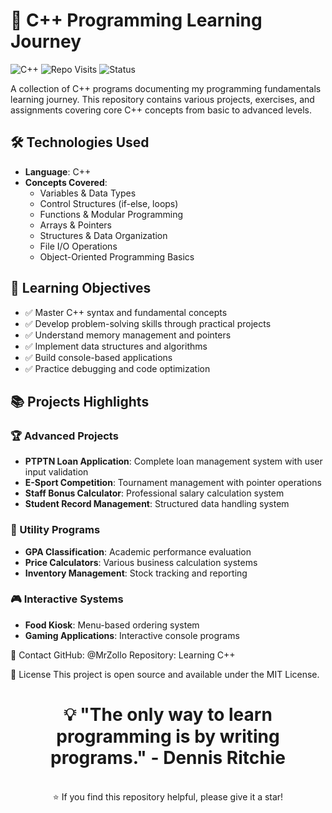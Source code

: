 # 🚀 C++ Programming Learning Journey

![C++](https://img.shields.io/badge/C++-Learning-blue?logo=c%2B%2B&logoColor=white)
![Repo Visits](https://komarev.com/ghpvc/?username=MrZollo&repo=Learning-C-&label=REPO%20VISITS&color=blueviolet&style=for-the-badge)
![Status](https://img.shields.io/badge/Status-Active-brightgreen)

A collection of C++ programs documenting my programming fundamentals learning journey. This repository contains various projects, exercises, and assignments covering core C++ concepts from basic to advanced levels.

## 🛠️ Technologies Used

- **Language**: C++
- **Concepts Covered**:
  - Variables & Data Types
  - Control Structures (if-else, loops)
  - Functions & Modular Programming
  - Arrays & Pointers
  - Structures & Data Organization
  - File I/O Operations
  - Object-Oriented Programming Basics

## 🎯 Learning Objectives

- ✅ Master C++ syntax and fundamental concepts
- ✅ Develop problem-solving skills through practical projects
- ✅ Understand memory management and pointers
- ✅ Implement data structures and algorithms
- ✅ Build console-based applications
- ✅ Practice debugging and code optimization

## 📚 Projects Highlights

### 🏆 Advanced Projects
- **PTPTN Loan Application**: Complete loan management system with user input validation
- **E-Sport Competition**: Tournament management with pointer operations
- **Staff Bonus Calculator**: Professional salary calculation system
- **Student Record Management**: Structured data handling system

### 🔧 Utility Programs
- **GPA Classification**: Academic performance evaluation
- **Price Calculators**: Various business calculation systems
- **Inventory Management**: Stock tracking and reporting

### 🎮 Interactive Systems
- **Food Kiosk**: Menu-based ordering system
- **Gaming Applications**: Interactive console programs

📧 Contact
GitHub: @MrZollo
Repository: Learning C++

📄 License
This project is open source and available under the MIT License.

<div align="center">
<h1>💡 "The only way to learn programming is by writing programs." - Dennis Ritchie </h1> <br>
⭐ If you find this repository helpful, please give it a star!
</div>
